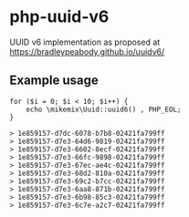 # php-uuid-v6

UUID v6 implementation as proposed at https://bradleypeabody.github.io/uuidv6/

## Example usage

    for ($i = 0; $i < 10; $i++) {
        echo \mikemix\Uuid::uuid6() , PHP_EOL;
    }
    
    > 1e859157-d7dc-6078-b7b8-02421fa799ff
    > 1e859157-d7e3-64d6-9819-02421fa799ff
    > 1e859157-d7e3-6602-8ecf-02421fa799ff
    > 1e859157-d7e3-66fc-9898-02421fa799ff
    > 1e859157-d7e3-67ec-ae4c-02421fa799ff
    > 1e859157-d7e3-68d2-810a-02421fa799ff
    > 1e859157-d7e3-69c2-b7cc-02421fa799ff
    > 1e859157-d7e3-6aa8-871b-02421fa799ff
    > 1e859157-d7e3-6b98-85c3-02421fa799ff
    > 1e859157-d7e3-6c7e-a2c7-02421fa799ff
